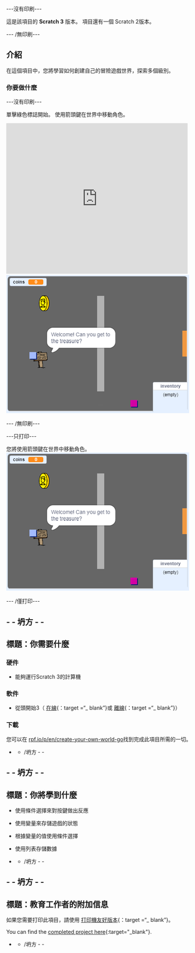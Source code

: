 \---沒有印刷\---

這是該項目的 **Scratch 3** 版本。 項目</a>還有一個 Scratch 2版本。</p> 

\--- /無印刷\---

## 介紹

在這個項目中，您將學習如何創建自己的冒險遊戲世界，探索多個級別。

### 你要做什麼

\---沒有印刷\---

單擊綠色標誌開始。 使用箭頭鍵在世界中移動角色。

<div class="scratch-preview">
  <iframe allowtransparency="true" width="485" height="402" src="https://scratch.mit.edu/projects/embed/258757783/?autostart=false" frameborder="0" scrolling="no"></iframe>
  <img src="images/showcase.png">
</div>

\--- /無印刷\---

\---只打印\---

您將使用箭頭鍵在世界中移動角色。 ![showcase.png](images/showcase.png)

\--- /僅打印\---

## - - 坍方 - -

## 標題：你需要什麼

### 硬件

- 能夠運行Scratch 3的計算機

### 軟件

- 從頭開始3（ [在線](http://rpf.io/scratchon){：target =“_ blank”}或 [離線](http://rpf.io/scratchoff){：target =“_ blank”}）

### 下載

您可以在 [rpf.io/p/en/create-your-own-world-go](https://rpf.io/p/en/create-your-own-world-go)找到完成此項目所需的一切。

- - /坍方 - -

## - - 坍方 - -

## 標題：你將學到什麼

- 使用條件選擇來對按鍵做出反應
- 使用變量來存儲遊戲的狀態
- 根據變量的值使用條件選擇
- 使用列表存儲數據

- - /坍方 - -

## - - 坍方 - -

## 標題：教育工作者的附加信息

如果您需要打印此項目，請使用 [打印機友好版本](https://projects.raspberrypi.org/en/projects/create-your-own-world/print){：target =“_ blank”}。

You can find the [completed project here](https://rpf.io/p/en/create-your-own-world-get){:target="_blank"}.

- - /坍方 - -